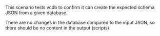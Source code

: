 This scenario tests vcdb to confirm it can create the expected schema JSON from a given database.

There are no changes in the database compared to the input JSON, so there should be no content in the output (scripts)
